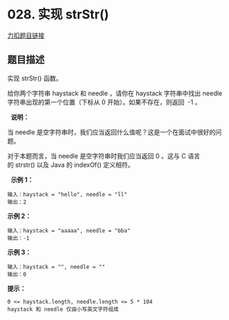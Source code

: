 # 028. 实现 strStr() 

[力扣题目链接](https://leetcode-cn.com/problems/implement-strstr/)     


## 题目描述  

实现 strStr() 函数。

给你两个字符串 haystack 和 needle ，请你在 haystack 字符串中找出 needle 字符串出现的第一个位置（下标从 0 开始）。如果不存在，则返回  -1 。

 
**说明：**

当 needle 是空字符串时，我们应当返回什么值呢？这是一个在面试中很好的问题。

对于本题而言，当 needle 是空字符串时我们应当返回 0 。这与 C 语言的 strstr() 以及 Java 的 indexOf() 定义相符。

 
**示例 1：**

    输入：haystack = "hello", needle = "ll"
    输出：2

**示例 2：**    

    输入：haystack = "aaaaa", needle = "bba"
    输出：-1

**示例 3：**

    输入：haystack = "", needle = ""
    输出：0

**提示：**

    0 <= haystack.length, needle.length <= 5 * 104
    haystack 和 needle 仅由小写英文字符组成

